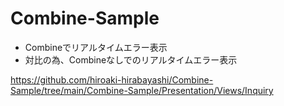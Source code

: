 # Combine-Sample
- Combineでリアルタイムエラー表示
- 対比の為、Combineなしでのリアルタイムエラー表示

https://github.com/hiroaki-hirabayashi/Combine-Sample/tree/main/Combine-Sample/Presentation/Views/Inquiry

